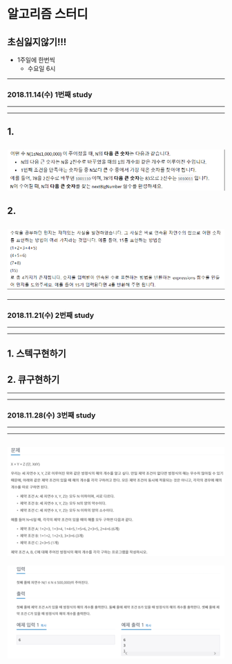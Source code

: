 # 알고리즘 스터디
## 초심잃지않기!!!

+ 1주일에 한번씩
  - 수요일 6시
---
###  **2018.11.14(수)** 1번째 study
---
---
## 1.
![1번](연습1.png)
---
## 2.
![2번](연습2.png)
---
---
### **2018.11.21(수)** 2번째 study
---
---
## 1. 스텍구현하기
## 2. 큐구현하기
---
---
### **2018.11.28(수)** 3번째 study
---
---
![1843번](백준1843.png)
---
![1843번_1](백준1843_1.png)
